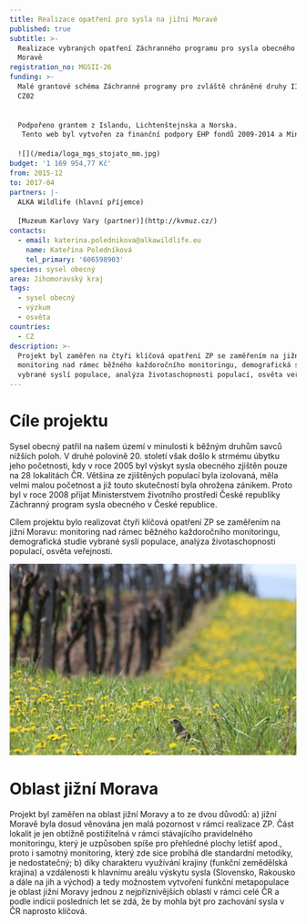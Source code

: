 ```yaml
---
title: Realizace opatření pro sysla na jižní Moravě
published: true
subtitle: >-
  Realizace vybraných opatření Záchranného programu pro sysla obecného na jižní
  Moravě
registration_no: MGSII-26
funding: >-
  Malé grantové schéma Záchranné programy pro zvláště chráněné druhy II Programu
  CZ02


  Podpořeno grantem z Islandu, Lichtenštejnska a Norska.
   Tento web byl vytvořen za finanční podpory EHP fondů 2009-2014 a Ministerstva životního prostředí. Za jeho obsah je výhradně odpovědná ALKA Wildlife,o.p.s. a nelze jej v žádném případě považovat za názor donora nebo Ministerstva životního prostředí.

  ![](/media/loga_mgs_stojato_mm.jpg)
budget: '1 169 954,77 Kč'
from: 2015-12
to: 2017-04
partners: |-
  ALKA Wildlife (hlavní příjemce)

  [Muzeum Karlovy Vary (partner)](http://kvmuz.cz/)
contacts:
  - email: katerina.polednikova@alkawildlife.eu
    name: Kateřina Poledníková
    tel_primary: '606598903'
species: sysel obecný
area: Jihomoravský kraj
tags:
  - sysel obecný
  - výzkum
  - osvěta
countries:
  - CZ
description: >-
  Projekt byl zaměřen na čtyři klíčová opatření ZP se zaměřením na jižní Moravu:
  monitoring nad rámec běžného každoročního monitoringu, demografická studie
  vybrané syslí populace, analýza životaschopnosti populací, osvěta veřejnosti.
---
```

# Cíle projektu

Sysel obecný patřil na našem území v minulosti k běžným druhům savců nižších poloh. V druhé polovině 20. století však došlo k strmému úbytku jeho početnosti, kdy v roce 2005 byl výskyt sysla obecného zjištěn pouze na 28 lokalitách ČR. Většina ze zjištěných populací byla izolovaná, měla velmi malou početnost a již touto skutečností byla ohrožena zánikem. Proto byl v roce 2008 přijat Ministerstvem životního prostředí České republiky Záchranný program sysla obecného v České republice. 

Cílem projektu bylo realizovat čtyři klíčová opatření ZP se zaměřením na jižní Moravu: monitoring nad rámec běžného každoročního monitoringu, demografická studie vybrané syslí populace, analýza životaschopnosti populací, osvěta veřejnosti.

![sysel ve vinici](/media/img_1168.jpg "sysel ve vinici")

# Oblast jižní Morava

Projekt byl zaměřen na oblast jižní Moravy a to ze dvou důvodů: a) jižní Moravě byla dosud věnována jen malá pozornost v rámci realizace ZP. Část lokalit je jen obtížně postižitelná v rámci stávajícího pravidelného monitoringu, který je uzpůsoben spíše pro přehledné plochy letišť apod., proto i samotný monitoring, který zde sice probíhá dle standardní metodiky, je nedostatečný; b) díky charakteru využívání krajiny (funkční zemědělská krajina) a vzdálenosti k hlavnímu areálu výskytu sysla (Slovensko, Rakousko a dále na jih a východ) a tedy možnostem vytvoření funkční metapopulace je oblast jižní Moravy jednou z nejpříznivějších oblastí v rámci celé ČR a podle indicií posledních let se zdá, že by mohla být pro zachování sysla v ČR naprosto klíčová.
